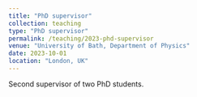 ```yaml
---
title: "PhD supervisor"
collection: teaching
type: "PhD supervisor"
permalink: /teaching/2023-phd-supervisor
venue: "University of Bath, Department of Physics"
date: 2023-10-01
location: "London, UK"
---
```


Second supervisor of two PhD students.
